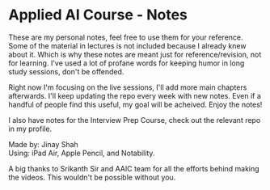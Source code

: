 # Applied AI Course - Notes
These are my personal notes, feel free to use them for your reference. Some of the material in lectures is not included because I already knew about it. Which is why these notes are meant just for reference/revision, not for learning. I've used a lot of profane words for keeping humor in long study sessions, don't be offended. </br>

Right now I'm focusing on the live sessions, I'll add more main chapters afterwards. I'll keep updating the repo every week with new notes. Even if a handful of people find this useful, my goal will be acheived. Enjoy the notes! 

I also have notes for the Interview Prep Course, check out the relevant repo in my profile.</br>

Made by: Jinay Shah </br>
Using: iPad Air, Apple Pencil, and Notability.

A big thanks to Srikanth Sir and AAIC team for all the efforts behind making the videos. This wouldn't be possible without you.</br>
